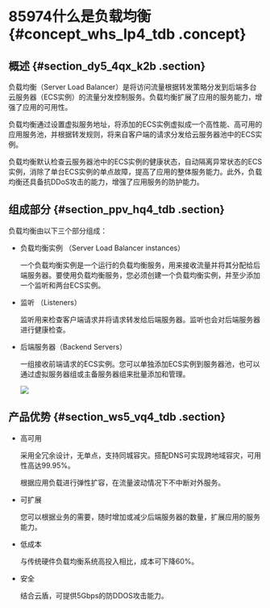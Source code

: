 # 85974什么是负载均衡 {#concept_whs_lp4_tdb .concept}

## 概述 {#section_dy5_4qx_k2b .section}

负载均衡（Server Load Balancer）是将访问流量根据转发策略分发到后端多台云服务器（ECS实例）的流量分发控制服务。负载均衡扩展了应用的服务能力，增强了应用的可用性。

负载均衡通过设置虚拟服务地址，将添加的ECS实例虚拟成一个高性能、高可用的应用服务池，并根据转发规则，将来自客户端的请求分发给云服务器池中的ECS实例。

负载均衡默认检查云服务器池中的ECS实例的健康状态，自动隔离异常状态的ECS实例，消除了单台ECS实例的单点故障，提高了应用的整体服务能力。此外，负载均衡还具备抗DDoS攻击的能力，增强了应用服务的防护能力。

## 组成部分 {#section_ppv_hq4_tdb .section}

负载均衡由以下三个部分组成：

-   负载均衡实例 （Server Load Balancer instances）

    一个负载均衡实例是一个运行的负载均衡服务，用来接收流量并将其分配给后端服务器。要使用负载均衡服务，您必须创建一个负载均衡实例，并至少添加一个监听和两台ECS实例。

-   监听 （Listeners）

    监听用来检查客户端请求并将请求转发给后端服务器。监听也会对后端服务器进行健康检查。

-   后端服务器（Backend Servers）

    一组接收前端请求的ECS实例。您可以单独添加ECS实例到服务器池，也可以通过虚拟服务器组或主备服务器组来批量添加和管理。

    ![](http://static-aliyun-doc.oss-cn-hangzhou.aliyuncs.com/assets/img/4091/1541385348936_zh-CN.png)


## 产品优势 {#section_ws5_vq4_tdb .section}

-   高可用

    采用全冗余设计，无单点，支持同城容灾。搭配DNS可实现跨地域容灾，可用性高达99.95%。

    根据应用负载进行弹性扩容，在流量波动情况下不中断对外服务。

-   可扩展

    您可以根据业务的需要，随时增加或减少后端服务器的数量，扩展应用的服务能力。

-   低成本

    与传统硬件负载均衡系统高投入相比，成本可下降60%。

-   安全

    结合云盾，可提供5Gbps的防DDOS攻击能力。


